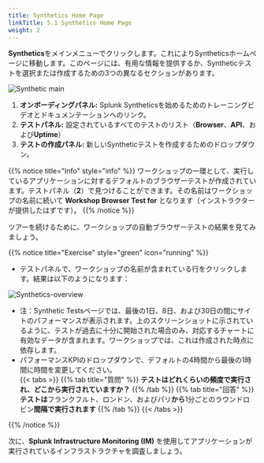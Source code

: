 ```yaml
---
title: Synthetics Home Page
linkTitle: 5.1 Synthetics Home Page
weight: 2
---
```


**Synthetics**をメインメニューでクリックします。これによりSyntheticsホームページに移動します。このページには、有用な情報を提供するか、Syntheticテストを選択または作成するための3つの異なるセクションがあります。

![Synthetic main](../images/synthetics-main.png)

1. **オンボーディングパネル:** Splunk Syntheticsを始めるためのトレーニングビデオとドキュメンテーションへのリンク。
2. **テストパネル:** 設定されているすべてのテストのリスト（**Browser**、**API**、および**Uptime**）
3. **テストの作成パネル:** 新しいSyntheticテストを作成するためのドロップダウン。

{{% notice title="Info" style="info" %}}
ワークショップの一環として、実行しているアプリケーションに対するデフォルトのブラウザーテストが作成されています。テストパネル（**2**）で見つけることができます。その名前はワークショップの名前に続いて **Workshop Browser Test for** となります（インストラクターが提供したはずです）。
{{% /notice %}}

ツアーを続けるために、ワークショップの自動ブラウザーテストの結果を見てみましょう。

{{% notice title="Exercise" style="green" icon="running" %}}

* テストパネルで、ワークショップの名前が含まれている行をクリックします。結果は以下のようになります：

![Synthetics-overview](../images/synthetics-test-overview.png)

* 注：Synthetic Testsページでは、最後の1日、8日、および30日の間にサイトのパフォーマンスが表示されます。上のスクリーンショットに示されているように、テストが過去に十分に開始された場合のみ、対応するチャートに有効なデータが含まれます。ワークショップでは、これは作成された時点に依存します。
* パフォーマンスKPIのドロップダウンで、デフォルトの4時間から最後の1時間に時間を変更してください。  
{{< tabs >}}
{{% tab title="質問" %}}
**テストはどれくらいの頻度で実行され、どこから実行されていますか？**
{{% /tab %}}
{{% tab title="回答" %}}
**テストは**フランクフルト、ロンドン、およびパリ**から**1分ごとのラウンドロビン**間隔で実行されます**
{{% /tab %}}
{{< /tabs >}}

{{% /notice %}}

次に、**Splunk Infrastructure Monitoring (IM)** を使用してアプリケーションが実行されているインフラストラクチャを調査しましょう。
